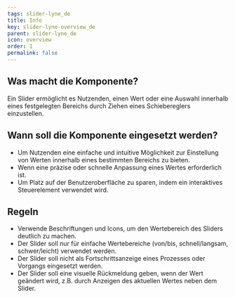 ```yaml
---
tags: slider-lyne_de
title: Info
key: slider-lyne-overview_de
parent: slider-lyne_de
icon: overview
order: 1
permalink: false
---
```


## Was macht die Komponente?
Ein Slider ermöglicht es Nutzenden, einen Wert oder eine Auswahl innerhalb eines festgelegten Bereichs durch Ziehen eines Schiebereglers einzustellen.

## Wann soll die Komponente eingesetzt werden?
* Um Nutzenden eine einfache und intuitive Möglichkeit zur Einstellung von Werten innerhalb eines bestimmten Bereichs zu bieten.
* Wenn eine präzise oder schnelle Anpassung eines Wertes erforderlich ist.
* Um Platz auf der Benutzeroberfläche zu sparen, indem ein interaktives Steuerelement verwendet wird.

## Regeln
* Verwende Beschriftungen und Icons, um den Wertebereich des Sliders deutlich zu machen.
* Der Slider soll nur für einfache Wertebereiche (von/bis, schnell/langsam, schwer/leicht) verwendet werden.
* Der Slider soll nicht als Fortschrittsanzeige eines Prozesses oder Vorgangs eingesetzt werden.
* Der Slider soll eine visuelle Rückmeldung geben, wenn der Wert geändert wird, z.B. durch Anzeigen des aktuellen Wertes neben dem Slider.